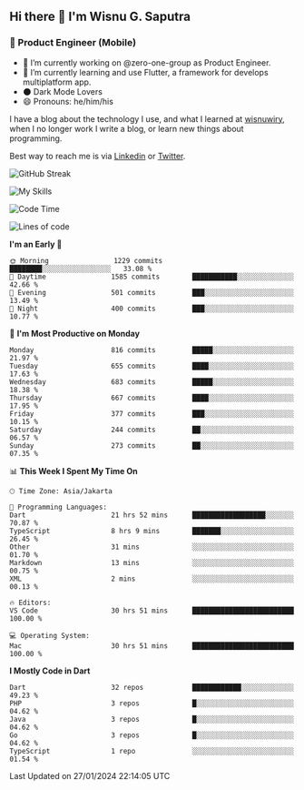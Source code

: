## Hi there 👋 I'm Wisnu G. Saputra

### :mobile_phone_off: Product Engineer (Mobile)

- 🔭 I’m currently working on @zero-one-group as Product Engineer.
- 🌱 I’m currently learning and use Flutter, a framework for develops multiplatform app.
- 🌑 Dark Mode Lovers
- 😄 Pronouns: he/him/his

I have a blog about the technology I use, and what I learned at [wisnuwiry](https://wisnuwiry.space/), when I no longer work I write a blog, or learn new things about programming.

Best way to reach me is via [Linkedin](https://www.linkedin.com/in/wisnu-saputra/) or [Twitter](https://twitter.com/wisnuwiry).

![GitHub Streak](https://streak-stats.demolab.com?user=wisnuwiry&theme=dark&hide_border=true)

![My Skills](https://skillicons.dev/icons?i=dart,flutter,kotlin,swift,go,js,css,neovim,git,linux&perline=5)

<!--START_SECTION:waka-->
![Code Time](http://img.shields.io/badge/Code%20Time-1%2C015%20hrs%2024%20mins-blue)

![Lines of code](https://img.shields.io/badge/From%20Hello%20World%20I%27ve%20Written-4.4%20million%20lines%20of%20code-blue)

**I'm an Early 🐤** 

```text
🌞 Morning                1229 commits        ████████░░░░░░░░░░░░░░░░░   33.08 % 
🌆 Daytime                1585 commits        ███████████░░░░░░░░░░░░░░   42.66 % 
🌃 Evening                501 commits         ███░░░░░░░░░░░░░░░░░░░░░░   13.49 % 
🌙 Night                  400 commits         ███░░░░░░░░░░░░░░░░░░░░░░   10.77 % 
```
📅 **I'm Most Productive on Monday** 

```text
Monday                   816 commits         █████░░░░░░░░░░░░░░░░░░░░   21.97 % 
Tuesday                  655 commits         ████░░░░░░░░░░░░░░░░░░░░░   17.63 % 
Wednesday                683 commits         █████░░░░░░░░░░░░░░░░░░░░   18.38 % 
Thursday                 667 commits         ████░░░░░░░░░░░░░░░░░░░░░   17.95 % 
Friday                   377 commits         ███░░░░░░░░░░░░░░░░░░░░░░   10.15 % 
Saturday                 244 commits         ██░░░░░░░░░░░░░░░░░░░░░░░   06.57 % 
Sunday                   273 commits         ██░░░░░░░░░░░░░░░░░░░░░░░   07.35 % 
```


📊 **This Week I Spent My Time On** 

```text
🕑︎ Time Zone: Asia/Jakarta

💬 Programming Languages: 
Dart                     21 hrs 52 mins      ██████████████████░░░░░░░   70.87 % 
TypeScript               8 hrs 9 mins        ███████░░░░░░░░░░░░░░░░░░   26.45 % 
Other                    31 mins             ░░░░░░░░░░░░░░░░░░░░░░░░░   01.70 % 
Markdown                 13 mins             ░░░░░░░░░░░░░░░░░░░░░░░░░   00.75 % 
XML                      2 mins              ░░░░░░░░░░░░░░░░░░░░░░░░░   00.13 % 

🔥 Editors: 
VS Code                  30 hrs 51 mins      █████████████████████████   100.00 % 

💻 Operating System: 
Mac                      30 hrs 51 mins      █████████████████████████   100.00 % 
```

**I Mostly Code in Dart** 

```text
Dart                     32 repos            ████████████░░░░░░░░░░░░░   49.23 % 
PHP                      3 repos             █░░░░░░░░░░░░░░░░░░░░░░░░   04.62 % 
Java                     3 repos             █░░░░░░░░░░░░░░░░░░░░░░░░   04.62 % 
Go                       3 repos             █░░░░░░░░░░░░░░░░░░░░░░░░   04.62 % 
TypeScript               1 repo              ░░░░░░░░░░░░░░░░░░░░░░░░░   01.54 % 
```




 Last Updated on 27/01/2024 22:14:05 UTC
<!--END_SECTION:waka-->
